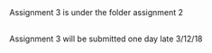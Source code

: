 ##
Assignment 3 is under the folder assignment 2
##
Assignment 3 will be submitted one day late 3/12/18
